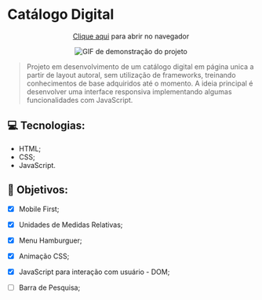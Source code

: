 #  Catálogo Digital 

<div align="center">
<p><a href="https://catalogo-digital.netlify.app/">Clique aqui</a> para abrir no navegador<p/>
<img src="#" alt="GIF de demonstração do projeto">
</div>

> Projeto em desenvolvimento de um catálogo digital em página unica a partir de layout autoral, sem utilização de frameworks, treinando conhecimentos de base adquiridos até o momento.
> A ideia principal é desenvolver uma interface responsiva implementando algumas funcionalidades com JavaScript. 

## 💻 Tecnologias: 
* HTML;
* CSS;
* JavaScript.

## 📝 Objetivos:
- [x] Mobile First;
- [x] Unidades de Medidas Relativas;
- [x] Menu Hamburguer;
- [x] Animação CSS;
- [x] JavaScript para interação com usuário - DOM;
- [ ] Barra de Pesquisa;

